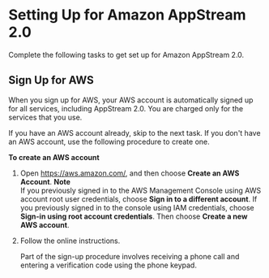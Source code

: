 # Setting Up for Amazon AppStream 2\.0<a name="setting-up"></a>

Complete the following tasks to get set up for Amazon AppStream 2\.0\.

## Sign Up for AWS<a name="setting-up-sign-up-for-aws"></a>

When you sign up for AWS, your AWS account is automatically signed up for all services, including AppStream 2\.0\. You are charged only for the services that you use\.

If you have an AWS account already, skip to the next task\. If you don't have an AWS account, use the following procedure to create one\.

**To create an AWS account**

1. Open [https://aws\.amazon\.com/](https://aws.amazon.com/), and then choose **Create an AWS Account**\.
**Note**  
If you previously signed in to the AWS Management Console using AWS account root user credentials, choose **Sign in to a different account**\. If you previously signed in to the console using IAM credentials, choose **Sign\-in using root account credentials**\. Then choose **Create a new AWS account**\.

1. Follow the online instructions\.

   Part of the sign\-up procedure involves receiving a phone call and entering a verification code using the phone keypad\.